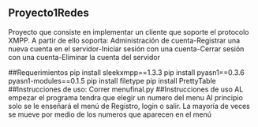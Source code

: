 ## Proyecto1Redes

Proyecto que consiste en implementar un cliente que soporte el protocolo XMPP. A partir de ello soporta: Administración de cuenta-Registrar una nueva cuenta en el servidor-Iniciar sesión con una cuenta-Cerrar sesión con una cuenta-Eliminar la cuenta del servidor

##Requerimientos
pip install sleekxmpp==1.3.3
pip install pyasn1==0.3.6 pyasn1-modules==0.1.5
pip install filetype
pip install PrettyTable
##Instrucciones de uso:
Correr menufinal.py
##Instrucciones de uso
AL empezar el programa tendra que elegir un numero del menu 
Al principio solo se le enseñará el menú de Registro, login o salir.
La mayoría de veces se mueve por medio de los numeros que aparecen en el menú
